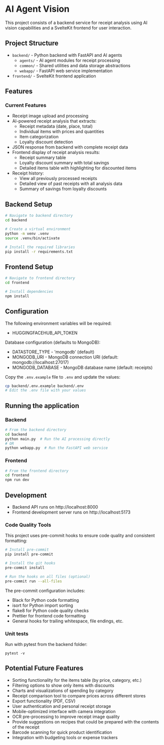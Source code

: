 # AI Agent Vision

This project consists of a backend service for receipt analysis using AI vision capabilities and a SvelteKit frontend for user interaction.

## Project Structure

- `backend/` - Python backend with FastAPI and AI agents
  - `agents/` - AI agent modules for receipt processing
  - `common/` - Shared utilities and data storage abstractions
  - `webapp/` - FastAPI web service implementation
- `frontend/` - SvelteKit frontend application

## Features

### Current Features

- Receipt image upload and processing
- AI-powered receipt analysis that extracts:
  - Receipt metadata (date, place, total)
  - Individual items with prices and quantities
  - Item categorization
  - Loyalty discount detection
- JSON response from backend with complete receipt data
- Frontend display of receipt analysis results:
  - Receipt summary table
  - Loyalty discount summary with total savings
  - Detailed items table with highlighting for discounted items
- Receipt history:
  - View all previously processed receipts
  - Detailed view of past receipts with all analysis data
  - Summary of savings from loyalty discounts

## Backend Setup

```bash
# Navigate to backend directory
cd backend

# Create a virtual environment
python -m venv .venv
source .venv/bin/activate

# Install the required libraries
pip install -r requirements.txt
```

## Frontend Setup

```bash
# Navigate to frontend directory
cd frontend

# Install dependencies
npm install
```

## Configuration

The following environment variables will be required:

- HUGGINGFACEHUB_API_TOKEN

Database configuration (defaults to MongoDB):

- DATASTORE_TYPE - 'mongodb' (default)
- MONGODB_URI - MongoDB connection URI (default: mongodb://localhost:27017)
- MONGODB_DATABASE - MongoDB database name (default: receipts)

Copy the `.env.example` file to `.env` and update the values:

```bash
cp backend/.env.example backend/.env
# Edit the .env file with your values
```

## Running the application

### Backend

```bash
# From the backend directory
cd backend
python main.py  # Run the AI processing directly
# OR
python webapp.py  # Run the FastAPI web service
```

### Frontend

```bash
# From the frontend directory
cd frontend
npm run dev
```

## Development

- Backend API runs on http://localhost:8000
- Frontend development server runs on http://localhost:5173

### Code Quality Tools

This project uses pre-commit hooks to ensure code quality and consistent formatting:

```bash
# Install pre-commit
pip install pre-commit

# Install the git hooks
pre-commit install

# Run the hooks on all files (optional)
pre-commit run --all-files
```

The pre-commit configuration includes:

- Black for Python code formatting
- isort for Python import sorting
- flake8 for Python code quality checks
- Prettier for frontend code formatting
- General hooks for trailing whitespace, file endings, etc.

### Unit tests

Run with pytest from the backend folder:

```
pytest -v
```

## Potential Future Features

- Sorting functionality for the items table (by price, category, etc.)
- Filtering options to show only items with discounts
- Charts and visualizations of spending by category
- Receipt comparison tool to compare prices across different stores
- Export functionality (PDF, CSV)
- User authentication and personal receipt storage
- Mobile-optimized interface with camera integration
- OCR pre-processing to improve receipt image quality
- Provide suggestions on recipes that could be prepared with the contents of the receipt
- Barcode scanning for quick product identification
- Integration with budgeting tools or expense trackers
